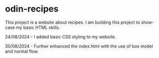 # odin-recipes
This project is a website about recipes.
I am building this project to show-case my basic HTML skills.

24/08/2024 - I added basic CSS styling to my website.

30/08/2024 - Further enhanced the index.html with the use of box model and normal flow.